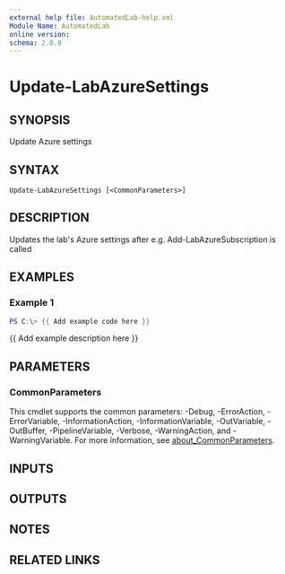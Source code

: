 ```yaml
---
external help file: AutomatedLab-help.xml
Module Name: AutomatedLab
online version:
schema: 2.0.0
---
```


# Update-LabAzureSettings

## SYNOPSIS
Update Azure settings

## SYNTAX

```
Update-LabAzureSettings [<CommonParameters>]
```

## DESCRIPTION
Updates the lab's Azure settings after e.g.
Add-LabAzureSubscription is called

## EXAMPLES

### Example 1
```powershell
PS C:\> {{ Add example code here }}
```

{{ Add example description here }}

## PARAMETERS

### CommonParameters
This cmdlet supports the common parameters: -Debug, -ErrorAction, -ErrorVariable, -InformationAction, -InformationVariable, -OutVariable, -OutBuffer, -PipelineVariable, -Verbose, -WarningAction, and -WarningVariable. For more information, see [about_CommonParameters](http://go.microsoft.com/fwlink/?LinkID=113216).

## INPUTS

## OUTPUTS

## NOTES

## RELATED LINKS
